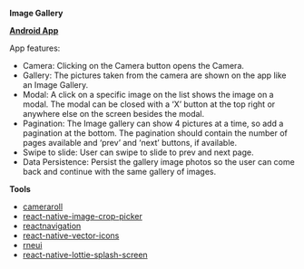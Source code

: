**Image Gallery**

[**Android App** ](https://drive.google.com/drive/folders/19ZoZb0Sq1W1PO270RByNruYxhsRQzNtn?usp=sharing)

App features:

 - Camera: Clicking on the Camera button opens the Camera.
 - Gallery: The pictures taken from the camera are shown on the app like
   an Image Gallery.
 - Modal: A click on a specific image on the list shows the image on a
   modal. The modal can be closed with a ‘X’ button at the top right or
   anywhere else on the screen besides the modal.
 - Pagination: The Image gallery can show 4 pictures at a time, so add a
   pagination at the bottom. The pagination should contain the number of
   pages available and ‘prev’ and ‘next’ buttons, if available.
 - Swipe to slide: User can swipe to slide to prev and next page.
 - Data Persistence: Persist the gallery image photos so the user can
   come back and continue with the same gallery of images.

**Tools**
 - [cameraroll](https://www.npmjs.com/package/@react-native-community/cameraroll)
 - [react-native-image-crop-picker](https://github.com/ivpusic/react-native-image-crop-picker)
 - [reactnavigation](https://reactnavigation.org/)
 - [react-native-vector-icons](https://github.com/oblador/react-native-vector-icons)
 - [rneui](https://reactnativeelements.com/)
 - [react-native-lottie-splash-screen](https://www.npmjs.com/package/react-native-lottie-splash-screen)
